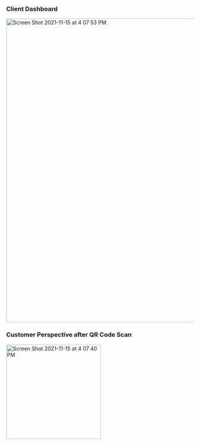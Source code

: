 ###  Client Dashboard
<img width="817" alt="Screen Shot 2021-11-15 at 4 07 53 PM" src="https://user-images.githubusercontent.com/34731628/141854083-a2ee7dcd-0c7b-4ea9-a9c7-ab74dbd573cb.png">

### Customer Perspective after QR Code Scan
<img width="254" alt="Screen Shot 2021-11-15 at 4 07 40 PM" src="https://user-images.githubusercontent.com/34731628/141854179-15d75b63-b7d1-46be-855a-883432709b52.png">
